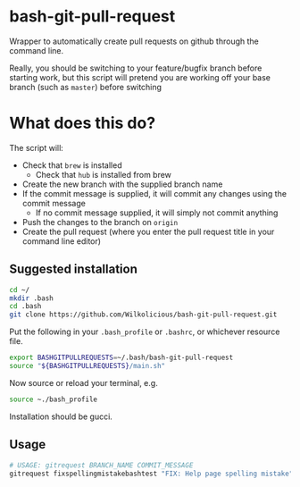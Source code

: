 # bash-git-pull-request
Wrapper to automatically create pull requests on github through the command line.

Really, you should be switching to your feature/bugfix branch before starting work, but this script will pretend you are working off your base branch (such as `master`) before switching

# What does this do?
The script will:
- Check that `brew` is installed
  - Check that `hub` is installed from brew
- Create the new branch with the supplied branch name
- If the commit message is supplied, it will commit any changes using the commit message
  - If no commit message supplied, it will simply not commit anything
- Push the changes to the branch on `origin`
- Create the pull request (where you enter the pull request title in your command line editor)

## Suggested installation
```BASH
cd ~/
mkdir .bash
cd .bash
git clone https://github.com/Wilkolicious/bash-git-pull-request.git
```

Put the following in your `.bash_profile` or `.bashrc`, or whichever resource file.
```BASH 
export BASHGITPULLREQUESTS=~/.bash/bash-git-pull-request
source "${BASHGITPULLREQUESTS}/main.sh"
```

Now source or reload your terminal, e.g.
```BASH
source ~./bash_profile
```

Installation should be gucci.

## Usage
```BASH
# USAGE: gitrequest BRANCH_NAME COMMIT_MESSAGE
gitrequest fixspellingmistakebashtest "FIX: Help page spelling mistake"
```
